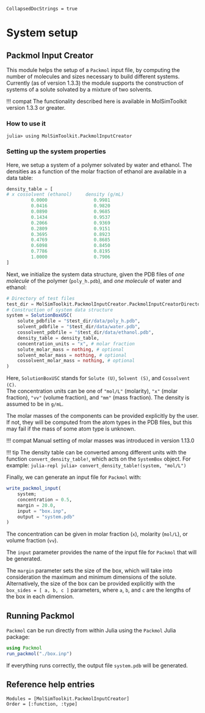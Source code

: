 ```@meta
CollapsedDocStrings = true
```

# System setup

## Packmol Input Creator

This module helps the setup of a `Packmol` input file, by computing the number of molecules
and sizes necessary to build different systems. Currently (as of version 1.3.3) the module
supports the construction of systems of a solute solvated by a mixture of two solvents. 

!!! compat
    The functionality described here is available in MolSimToolkit version 1.3.3 or greater.

### How to use it

```julia-repl
julia> using MolSimToolkit.PackmolInputCreator
```

### Setting up the system properties

Here, we setup a system of a polymer solvated by water and ethanol. The densities as 
a function of the molar fraction of ethanol are available in a data table:

```julia
density_table = [
# x cossolvent (ethanol)     density (g/mL)
         0.0000                 0.9981
         0.0416                 0.9820
         0.0890                 0.9685
         0.1434                 0.9537
         0.2066                 0.9369
         0.2809                 0.9151
         0.3695                 0.8923
         0.4769                 0.8685
         0.6098                 0.8450
         0.7786                 0.8195
         1.0000                 0.7906
]
```

Next, we initialize the system data structure, given the PDB files of *one molecule* of the
polymer (`poly_h.pdb`), and *one molecule* of water and ethanol:

```julia
# Directory of test files
test_dir = MolSimToolkit.PackmolInputCreator.PackmolInputCreatorDirectory*"/test"
# Construction of system data structure
system = SolutionBoxUSC(
    solute_pdbfile = "$test_dir/data/poly_h.pdb",
    solvent_pdbfile = "$test_dir/data/water.pdb",
    cossolvent_pdbfile = "$test_dir/data/ethanol.pdb",
    density_table = density_table,
    concentration_units = "x", # molar fraction
    solute_molar_mass = nothing, # optional
    solvent_molar_mass = nothing, # optional
    cossolvent_molar_mass = nothing, # optional
)
```

Here, `SolutionBoxUSC` stands for `Solute (U)`, `Solvent (S)`, and `Cossolvent (C)`.  
The concentration units can be one of `"mol/L"` (molarity), `"x"` (molar fraction),
`"vv"` (volume fraction), and `"mm"` (mass fraction). The density is assumed
to be in `g/mL`. 

The molar masses of the components can be provided explicitly by the user. If not, they
will be computed from the atom types in the PDB files, but this may fail if the mass
of some atom type is unknown.

!!! compat
    Manual setting of molar masses was introduced in version 1.13.0

!!! tip
    The density table can be converted among different units with the function `convert_density_table!`,
    which acts on the `SystemBox` object. For example:
    ```julia-repl
    julia> convert_density_table!(system, "mol/L")
    ```

Finally, we can generate an input file for `Packmol` with:

```julia
write_packmol_input(
    system; 
    concentration = 0.5,
    margin = 20.0, 
    input = "box.inp",
    output = "system.pdb"
)
```

The concentration can be given in molar fraction (`x`), molarity (`mol/L`), or volume fraction (`vv`). 

The `input` parameter provides the name of the input file for `Packmol` that will be generated. 

The `margin` parameter sets the size of the box, which will take into consideration the maximum and
minimum dimensions of the solute. Alternatively, the size of the box can be provided explicitly
with the `box_sides = [ a, b, c ]` parameters, where `a`, `b`, and `c` are the lengths of the box
in each dimension. 

## Running Packmol

`Packmol` can be run directly from within Julia using the `Packmol` Julia package:
```julia
using Packmol
run_packmol("./box.inp")
```
If everything runs correctly, the output file `system.pdb` will be generated.

## Reference help entries

```@autodocs
Modules = [MolSimToolkit.PackmolInputCreator]
Order = [:function, :type]
```



